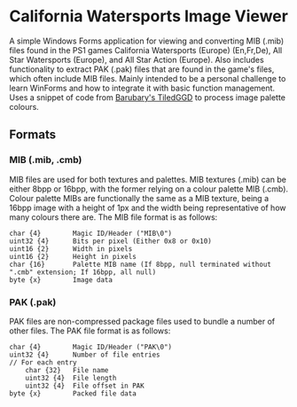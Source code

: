 California Watersports Image Viewer
=================================
A simple Windows Forms application for viewing and converting MIB (.mib) files found in the PS1 games California Watersports (Europe) (En,Fr,De), All Star Watersports (Europe), and All Star Action (Europe). Also includes functionality to extract PAK (.pak) files that are found in the game's files, which often include MIB files.
Mainly intended to be a personal challenge to learn WinForms and how to integrate it with basic function management.
Uses a snippet of code from [Barubary's TiledGGD](https://github.com/Barubary/tiledggd) to process image palette colours.

Formats
-------
### MIB (.mib, .cmb)
MIB files are used for both textures and palettes.
MIB textures (.mib) can be either 8bpp or 16bpp, with the former relying on a colour palette MIB (.cmb).
Colour palette MIBs are functionally the same as a MIB texture, being a 16bpp image with a height of 1px and the width being representative of how many colours there are.
The MIB file format is as follows:
```
char {4}        Magic ID/Header ("MIB\0")
uint32 {4}      Bits per pixel (Either 0x8 or 0x10)
uint16 {2}      Width in pixels
uint16 {2}      Height in pixels
char {16}       Palette MIB name (If 8bpp, null terminated without ".cmb" extension; If 16bpp, all null)
byte {x}        Image data
```

### PAK (.pak)
PAK files are non-compressed package files used to bundle a number of other files.
The PAK file format is as follows:
```
char {4}        Magic ID/Header ("PAK\0")
uint32 {4}      Number of file entries
// For each entry
    char {32}   File name
    uint32 {4}  File length
    uint32 {4}  File offset in PAK
byte {x}        Packed file data
```